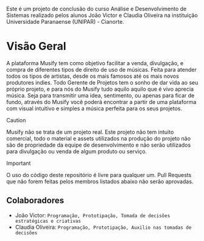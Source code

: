 Este é um projeto de conclusão do curso Análise e Desenvolvimento de Sistemas realizado pelos alunos João Victor e Claudia Oliveira na instituição Universidade Paranaense (UNIPAR) - Cianorte.
# Visão Geral
A plataforma Musify tem como objetivo facilitar a venda, divulgação, e compra de diferentes tipos de direito de uso de músicas.
Feita para atender todos os tipos de artistas, desde os mais famosos até os mais novos produtores indies.
Todo Gerente de Projetos tem o sonho de dar vida ao seu próprio projeto, e para nós do Musify tudo aquilo aquilo que é vivo aprecia música. Seja para transmitir uma idea, sentimento, ou apenas para ficar de fundo, através do Musify você poderá encontrar a partir de uma plataforma com visual intuitivo e simples a música perfeita para os seus projetos.

> [!CAUTION]
> Musify não se trata de um projeto real. Este projeto não tem intuito comercial, todo o material e assets utilizados na produção do projeto não são de propriedade da equipe de desenvolvimento e não serão utilizados para divulgação ou venda de algum produto ou serviço.

> [!IMPORTANT]
> O uso do código deste repositório é livre para qualquer um. Pull Requests que não forem feitas pelos membros listados abaixo não serão aprovadas.

## Colaboradores
- João Victor:
  `Programação, Prototipação, Tomada de decisões estratégicas e criativas`
- Claudia Oliveira:
  `Programação, Prototipação, Auxilio nas tomadas de decisões`

